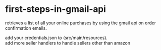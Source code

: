 # first-steps-in-gmail-api

retrieves a list of all your online purchases by using the gmail api on order confirmation emails.<br/>

add your credentials.json to (src/main/resources).<br/>
add more seller handlers to handle sellers other than amazon
